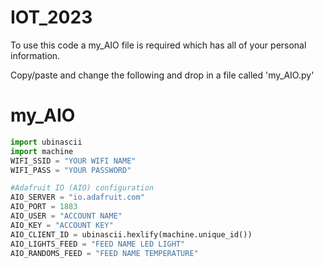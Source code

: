 # IOT_2023

To use this code a my_AIO file is required which has all of your personal information.

Copy/paste and change the following and drop in a file called 'my_AIO.py'
# my_AIO
``` python
import ubinascii
import machine
WIFI_SSID = "YOUR WIFI NAME"
WIFI_PASS = "YOUR PASSWORD" 

#Adafruit IO (AIO) configuration
AIO_SERVER = "io.adafruit.com"
AIO_PORT = 1883 
AIO_USER = "ACCOUNT NAME"
AIO_KEY = "ACCOUNT KEY"
AIO_CLIENT_ID = ubinascii.hexlify(machine.unique_id())  
AIO_LIGHTS_FEED = "FEED NAME LED LIGHT" 
AIO_RANDOMS_FEED = "FEED NAME TEMPERATURE"
```
